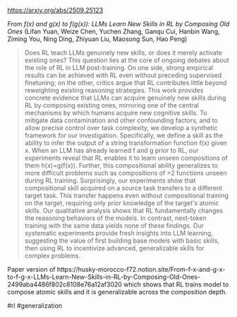 https://arxiv.org/abs/2509.25123

*From $f(x)$ and $g(x)$ to $f(g(x))$: LLMs Learn New Skills in RL by Composing Old Ones* (Lifan Yuan, Weize Chen, Yuchen Zhang, Ganqu Cui, Hanbin Wang, Ziming You, Ning Ding, Zhiyuan Liu, Maosong Sun, Hao Peng)

> Does RL teach LLMs genuinely new skills, or does it merely activate existing ones? This question lies at the core of ongoing debates about the role of RL in LLM post-training. On one side, strong empirical results can be achieved with RL even without preceding supervised finetuning; on the other, critics argue that RL contributes little beyond reweighting existing reasoning strategies. This work provides concrete evidence that LLMs can acquire genuinely new skills during RL by composing existing ones, mirroring one of the central mechanisms by which humans acquire new cognitive skills. To mitigate data contamination and other confounding factors, and to allow precise control over task complexity, we develop a synthetic framework for our investigation. Specifically, we define a skill as the ability to infer the output of a string transformation function f(x) given x. When an LLM has already learned f and g prior to RL, our experiments reveal that RL enables it to learn unseen compositions of them h(x)=g(f(x)). Further, this compositional ability generalizes to more difficult problems such as compositions of >2 functions unseen during RL training. Surprisingly, our experiments show that compositional skill acquired on a source task transfers to a different target task. This transfer happens even without compositional training on the target, requiring only prior knowledge of the target's atomic skills. Our qualitative analysis shows that RL fundamentally changes the reasoning behaviors of the models. In contrast, next-token training with the same data yields none of these findings. Our systematic experiments provide fresh insights into LLM learning, suggesting the value of first building base models with basic skills, then using RL to incentivize advanced, generalizable skills for complex problems.

<english>
Paper version of https://husky-morocco-f72.notion.site/From-f-x-and-g-x-to-f-g-x-LLMs-Learn-New-Skills-in-RL-by-Composing-Old-Ones-2499aba4486f802c8108e76a12af3020 which shows that RL trains model to compose atomic skills and it is generalizable across the composition depth.
</english>

#rl #generalization 